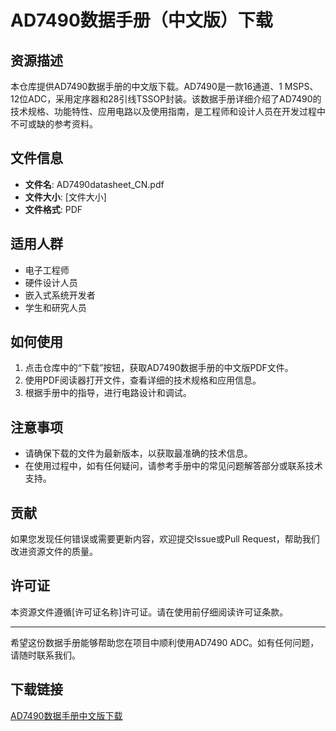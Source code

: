 # AD7490数据手册（中文版）下载

## 资源描述

本仓库提供AD7490数据手册的中文版下载。AD7490是一款16通道、1 MSPS、12位ADC，采用定序器和28引线TSSOP封装。该数据手册详细介绍了AD7490的技术规格、功能特性、应用电路以及使用指南，是工程师和设计人员在开发过程中不可或缺的参考资料。

## 文件信息

- **文件名**: AD7490datasheet_CN.pdf
- **文件大小**: [文件大小]
- **文件格式**: PDF

## 适用人群

- 电子工程师
- 硬件设计人员
- 嵌入式系统开发者
- 学生和研究人员

## 如何使用

1. 点击仓库中的“下载”按钮，获取AD7490数据手册的中文版PDF文件。
2. 使用PDF阅读器打开文件，查看详细的技术规格和应用信息。
3. 根据手册中的指导，进行电路设计和调试。

## 注意事项

- 请确保下载的文件为最新版本，以获取最准确的技术信息。
- 在使用过程中，如有任何疑问，请参考手册中的常见问题解答部分或联系技术支持。

## 贡献

如果您发现任何错误或需要更新内容，欢迎提交Issue或Pull Request，帮助我们改进资源文件的质量。

## 许可证

本资源文件遵循[许可证名称]许可证。请在使用前仔细阅读许可证条款。

---

希望这份数据手册能够帮助您在项目中顺利使用AD7490 ADC。如有任何问题，请随时联系我们。

## 下载链接

[AD7490数据手册中文版下载](https://pan.quark.cn/s/655d77911f3a)